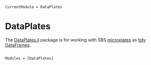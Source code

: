 ```@meta
CurrentModule = DataPlates
```

# DataPlates

The [DataPlates.jl](https://github.com/tp2750/DataPlates.jl) package is for working with SBS [microplates](https://en.wikipedia.org/wiki/Microplate) as [tidy](https://www.jstatsoft.org/index.php/jss/article/view/v059i10/v59i10.pdf) [DataFrames](https://github.com/JuliaData/DataFrames.jl).



```@index
```

```@autodocs
Modules = [DataPlates]
```
